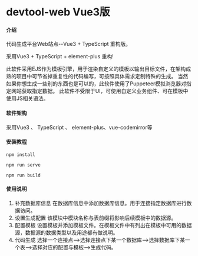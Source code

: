 # devtool-web Vue3版

#### 介绍
代码生成平台Web站点--Vue3 + TypeScript 重构版。

采用Vue3 + TypeScript + element-plus 重构!

此软件采用EJS作为模板引擎，用于渲染自定义的模板以输出目标文件，在架构成熟的项目中可节省掉重复性的代码编写，可按照具体需求定制特殊的生成。
当然如果你想生成一些别的东西也是可以的，此软件使用了Puppeteer模拟浏览器对指定网站获取指定数据。
此软件不受限于UI，可使用自定义业务组件、可在模板中使用JS相关语法。

#### 软件架构
采用Vue3 、 TypeScript 、 element-plus、vue-codemirror等


#### 安装教程

```
npm install
```

```
npm run serve
```

```
npm run build
```
#### 使用说明
1. 补充数据库信息
在数据库信息中添加数据库信息。用于连接指定数据库进行数据访问。
2. 设置生成配置
该模块中模块名称与表前缀将影响后续模板中的数据源。
3. 配置模板
设置模板并添加模板文件。在模板文件中有列出在模板中可用的数据源，数据源的数据类型以及用途都有做说明。
4. 代码生成
选择一个连接点-->选择连接点下某一个数据库-->选择数据库下某一个表-->选择对应的配置与模板-->生成代码。

